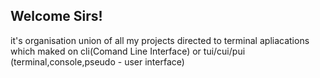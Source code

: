 ## Welcome Sirs!
it's organisation union of all my projects directed to terminal apliacations which maked on cli(Comand Line Interface) or tui/cui/pui (terminal,console,pseudo - user interface)
